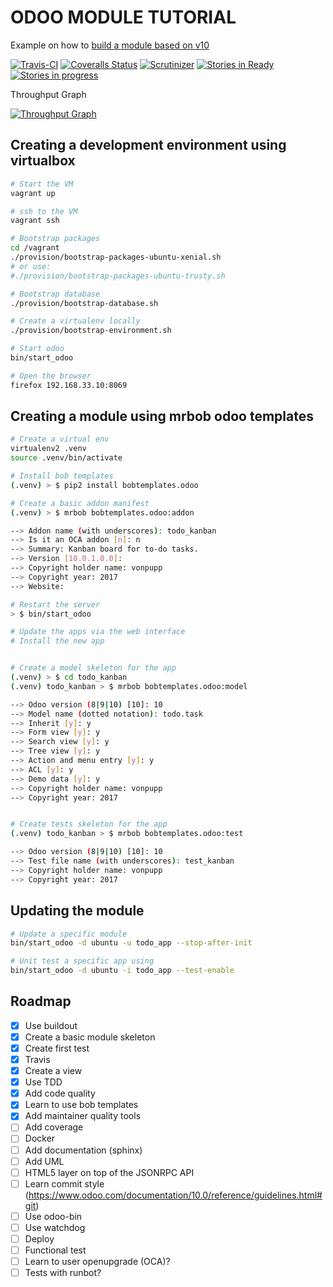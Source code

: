 # ODOO MODULE TUTORIAL

Example on how to [build a module based on v10]

[build a module based on v10]: https://www.odoo.com/documentation/10.0/howtos/backend.html

[![Travis-CI](https://img.shields.io/travis/vonpupp/odoo-module-tutorial.svg)](https://travis-ci.org/vonpupp/odoo-module-tutorial)
[![Coveralls Status](https://coveralls.io/repos/vonpupp/odoo-module-tutorial/badge.svg)](https://coveralls.io/r/vonpupp/odoo-module-tutorial)
[![Scrutinizer](https://img.shields.io/scrutinizer/g/vonpupp/odoo-module-tutorial.svg)](https://scrutinizer-ci.com/g/vonpupp/odoo-module-tutorial/)
[![Stories in Ready](https://badge.waffle.io/vonpupp/odoo-module-tutorial.png?label=ready&title=Ready)](http://waffle.io/vonpupp/odoo-module-tutorial)
[![Stories in progress](https://badge.waffle.io/vonpupp/odoo-module-tutorial.png?label=progress&title=Progress)](http://waffle.io/vonpupp/odoo-module-tutorial)

Throughput Graph

[![Throughput
Graph](https://graphs.waffle.io/vonpupp/odoo-module-tutorial/throughput.svg)](https://waffle.io/vonpupp/odoo-module-tutorial/metrics)


## Creating a development environment using virtualbox

```sh
# Start the VM
vagrant up

# ssh to the VM
vagrant ssh

# Bootstrap packages
cd /vagrant
./provision/bootstrap-packages-ubuntu-xenial.sh
# or use:
#./provision/bootstrap-packages-ubuntu-trusty.sh

# Bootstrap database
./provision/bootstrap-database.sh

# Create a virtualenv locally
./provision/bootstrap-environment.sh

# Start odoo
bin/start_odoo

# Open the browser
firefox 192.168.33.10:8069
```

## Creating a module using mrbob odoo templates

```sh
# Create a virtual env
virtualenv2 .venv
source .venv/bin/activate

# Install bob templates
(.venv) > $ pip2 install bobtemplates.odoo

# Create a basic addon manifest
(.venv) > $ mrbob bobtemplates.odoo:addon

--> Addon name (with underscores): todo_kanban
--> Is it an OCA addon [n]: n
--> Summary: Kanban board for to-do tasks.
--> Version [10.0.1.0.0]:
--> Copyright holder name: vonpupp
--> Copyright year: 2017
--> Website:

# Restart the server
> $ bin/start_odoo

# Update the apps via the web interface
# Install the new app


# Create a model skeleton for the app
(.venv) > $ cd todo_kanban
(.venv) todo_kanban > $ mrbob bobtemplates.odoo:model

--> Odoo version (8|9|10) [10]: 10
--> Model name (dotted notation): todo.task
--> Inherit [y]: y
--> Form view [y]: y
--> Search view [y]: y
--> Tree view [y]: y
--> Action and menu entry [y]: y
--> ACL [y]: y
--> Demo data [y]: y
--> Copyright holder name: vonpupp
--> Copyright year: 2017


# Create tests skeleton for the app
(.venv) todo_kanban > $ mrbob bobtemplates.odoo:test

--> Odoo version (8|9|10) [10]: 10
--> Test file name (with underscores): test_kanban
--> Copyright holder name: vonpupp
--> Copyright year: 2017

```

## Updating the module

```sh
# Update a specific module
bin/start_odoo -d ubuntu -u todo_app --stop-after-init

# Unit test a specific app using
bin/start_odoo -d ubuntu -i todo_app --test-enable
```


## Roadmap

- [X] Use buildout
- [X] Create a basic module skeleton
- [X] Create first test
- [X] Travis
- [X] Create a view
- [X] Use TDD
- [X] Add code quality
- [X] Learn to use bob templates
- [X] Add maintainer quality tools
- [ ] Add coverage
- [ ] Docker
- [ ] Add documentation (sphinx)
- [ ] Add UML
- [ ] HTML5 layer on top of the JSONRPC API
- [ ] Learn commit style (https://www.odoo.com/documentation/10.0/reference/guidelines.html#git)
- [ ] Use odoo-bin
- [ ] Use watchdog
- [ ] Deploy
- [ ] Functional test
- [ ] Learn to user openupgrade (OCA)?
- [ ] Tests with runbot?

